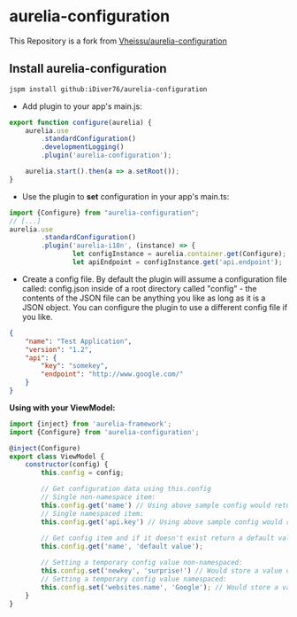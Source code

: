 # aurelia-configuration

This Repository is a fork from [Vheissu/aurelia-configuration](https://github.com/Vheissu/aurelia-configuration)

## Install aurelia-configuration

```bash
jspm install github:iDiver76/aurelia-configuration
```

* Add plugin to your app's main.js:

```javascript
export function configure(aurelia) {
    aurelia.use
        .standardConfiguration()
        .developmentLogging()
        .plugin('aurelia-configuration');

    aurelia.start().then(a => a.setRoot());
}
```

* Use the plugin to **set** configuration in your app's main.ts:

```javascript
import {Configure} from "aurelia-configuration";
// [...]
aurelia.use
        .standardConfiguration()
        .plugin('aurelia-i18n', (instance) => {
                let configInstance = aurelia.container.get(Configure);
                let apiEndpoint = configInstance.get('api.endpoint');
```

* Create a config file. By default the plugin will assume a configuration file called: config.json inside of a root directory called "config" - the contents of the JSON file can be anything you like as long as it is a JSON object. You can configure the plugin to use a different config file if you like.

```json
{
    "name": "Test Application",
    "version": "1.2",
    "api": {
        "key": "somekey",
        "endpoint": "http://www.google.com/"
    }
}
```

**Using with your ViewModel:**

```javascript
import {inject} from 'aurelia-framework';
import {Configure} from 'aurelia-configuration';

@inject(Configure)
export class ViewModel {
    constructor(config) {
        this.config = config;

        // Get configuration data using this.config
        // Single non-namespace item:
        this.config.get('name') // Using above sample config would return 'Test Application'
        // Single namespaced item:
        this.config.get('api.key') // Using above sample config would return 'somekey'
            
        // Get config item and if it doesn't exist return a default value provided as the second argument
        this.config.get('name', 'default value');

        // Setting a temporary config value non-namespaced:
        this.config.set('newkey', 'surprise!') // Would store a value of 'surprise!' on object {newkey: 'surprise!'}
        // Setting a temporary config value namespaced:
        this.config.set('websites.name', 'Google'); // Would store a value of 'Google' on object {websites: {name: 'Google'}}
    }
}
```